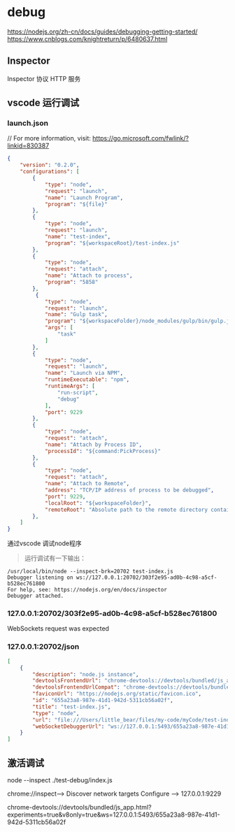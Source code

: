 # debug

https://nodejs.org/zh-cn/docs/guides/debugging-getting-started/
https://www.cnblogs.com/knightreturn/p/6480637.html

## Inspector

Inspector 协议
HTTP 服务

## vscode 运行调试

### launch.json

// For more information, visit: https://go.microsoft.com/fwlink/?linkid=830387

```json
{
    "version": "0.2.0",
    "configurations": [
        {
            "type": "node",
            "request": "launch",
            "name": "Launch Program",
            "program": "${file}"
        },
        {
            "type": "node",
            "request": "launch",
            "name": "test-index",
            "program": "${workspaceRoot}/test-index.js"
        },
        {
            "type": "node",
            "request": "attach",
            "name": "Attach to process",
            "program": "5858"
        },
         {
            "type": "node",
            "request": "launch",
            "name": "Gulp task",
            "program": "${workspaceFolder}/node_modules/gulp/bin/gulp.js",
            "args": [
                "task"
            ]
        },
        {
            "type": "node",
            "request": "launch",
            "name": "Launch via NPM",
            "runtimeExecutable": "npm",
            "runtimeArgs": [
                "run-script",
                "debug"
            ],
            "port": 9229
        },
        {
            "type": "node",
            "request": "attach",
            "name": "Attach by Process ID",
            "processId": "${command:PickProcess}"
        },
        {
            "type": "node",
            "request": "attach",
            "name": "Attach to Remote",
            "address": "TCP/IP address of process to be debugged",
            "port": 9229,
            "localRoot": "${workspaceFolder}",
            "remoteRoot": "Absolute path to the remote directory containing the program"
        },
    ]
}
```

通过vscode 调试node程序

>运行调试有一下输出：

    /usr/local/bin/node --inspect-brk=20702 test-index.js
    Debugger listening on ws://127.0.0.1:20702/303f2e95-ad0b-4c98-a5cf-b528ec761800
    For help, see: https://nodejs.org/en/docs/inspector
    Debugger attached.

### 127.0.0.1:20702/303f2e95-ad0b-4c98-a5cf-b528ec761800

WebSockets request was expected

### 127.0.0.1:20702/json

```json
[
    {
        "description": "node.js instance",
        "devtoolsFrontendUrl": "chrome-devtools://devtools/bundled/js_app.html?experiments=true&v8only=true&ws=127.0.0.1:5493/655a23a8-987e-41d1-942d-5311cb56a02f",
        "devtoolsFrontendUrlCompat": "chrome-devtools://devtools/bundled/inspector.html?experiments=true&v8only=true&ws=127.0.0.1:5493/655a23a8-987e-41d1-942d-5311cb56a02f",
        "faviconUrl": "https://nodejs.org/static/favicon.ico",
        "id": "655a23a8-987e-41d1-942d-5311cb56a02f",
        "title": "test-index.js",
        "type": "node",
        "url": "file:///Users/little_bear/files/my-code/myCode/test-index.js",
        "webSocketDebuggerUrl": "ws://127.0.0.1:5493/655a23a8-987e-41d1-942d-5311cb56a02f"
    }
]
```

## 激活调试

node --inspect ./test-debug/index.js

chrome://inspect--> Discover network targets Configure --> 127.0.0.1:9229

chrome-devtools://devtools/bundled/js_app.html?experiments=true&v8only=true&ws=127.0.0.1:5493/655a23a8-987e-41d1-942d-5311cb56a02f
